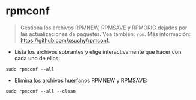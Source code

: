 # rpmconf

> Gestiona los archivos RPMNEW, RPMSAVE y RPMORIG dejados por las actualizaciones de paquetes.
> Vea también: `rpm`.
> Más información: <https://github.com/xsuchy/rpmconf>.

- Lista los archivos sobrantes y elige interactivamente que hacer con cada uno de ellos:

`sudo rpmconf --all`

- Elimina los archivos huérfanos RPMNEW y RPMSAVE:

`sudo rpmconf --all --clean`
